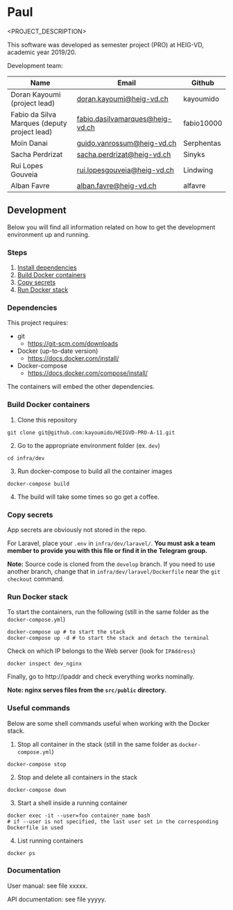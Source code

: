 # Paul

<PROJECT_DESCRIPTION>

This software was developed as semester project (PRO) at HEIG-VD,
academic year 2019/20.

Development team:

| Name                                         | Email                           | Github     |
|----------------------------------------------|---------------------------------|------------|
| Doran Kayoumi (project lead)                 | doran.kayoumi@heig-vd.ch        | kayoumido  |
| Fabio da Silva Marques (deputy project lead) | fabio.dasilvamarques@heig-vd.ch | fabio10000 |
| Moïn Danai                                   | guido.vanrossum@heig-vd.ch      | Serphentas |
| Sacha Perdrizat                              | sacha.perdrizat@heig-vd.ch      | Sinyks     |
| Rui Lopes Gouveia                            | rui.lopesgouveia@heig-vd.ch     | Lindwing   |
| Alban Favre                                  | alban.favre@heig-vd.ch          | alfavre    |

## **Development**

Below you will find all information related on how to get the development environment up and running.

### Steps

1. [Install dependencies](#dependencies)
2. [Build Docker containers](#build-docker-containers)
3. [Copy secrets](#copy-secrets)
4. [Run Docker stack](#run-docker-stack)


### Dependencies

This project requires:

- git
  - https://git-scm.com/downloads
- Docker (up-to-date version)
  - https://docs.docker.com/install/
- Docker-compose
  - https://docs.docker.com/compose/install/

The containers will embed the other dependencies.

### Build Docker containers

1. Clone this repository
```
git clone git@github.com:kayoumido/HEIGVD-PRO-A-11.git
```

2. Go to the appropriate environment folder (ex. ``dev``)
```
cd infra/dev
```
3. Run docker-compose to build all the container images
```
docker-compose build
```
4. The build will take some times so go get a coffee.

### Copy secrets

App secrets are obviously not stored in the repo.

For Laravel, place your `.env` in `infra/dev/laravel/`. **You must ask a team member to provide you with this file or find it in the Telegram group.**

**Note:** Source code is cloned from the `develop` branch. If you need to use another branch, change that in `infra/dev/laravel/Dockerfile` near the `git checkout` command.

### Run Docker stack

To start the containers, run the following (still in the same folder as the `docker-compose.yml`)

```
docker-compose up # to start the stack
docker-compose up -d # to start the stack and detach the terminal
```

Check on which IP belongs to the Web server (look for `IPAddress`)
```
docker inspect dev_nginx
```

Finally, go to http://ipaddr and check everything works nominally.

**Note: nginx serves files from the `src/public` directory.**

### Useful commands

Below are some shell commands useful when working with the Docker stack.

1. Stop all container in the stack (still in the same folder as `docker-compose.yml`)
```
docker-compose stop
```
2. Stop and delete all containers in the stack
```
docker-compose down
```
3. Start a shell inside a running container
```
docker exec -it --user=foo container_name bash
# if --user is not specified, the last user set in the corresponding Dockerfile in used
```
4. List running containers
```
docker ps
```

### Documentation

User manual: see file xxxxx.

API documentation: see file yyyyy.
